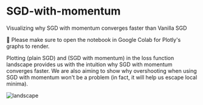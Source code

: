# SGD-with-momentum

Visualizing why SGD with momentum converges faster than Vanilla SGD

🛑 Please make sure to open the notebook in Google Colab for Plotly's graphs to render.

Plotting (plain SGD) and (SGD with momentum) in the loss function landscape provides us with the intuition why SGD with momentum converges faster. We are also aiming to show why overshooting when using SGD with momentum won't be a problem (in fact, it will help us escape local minima).

![landscape](https://github.com/Hawar-Dzaee/SGD-with-momentum/assets/96496172/875c98fe-29d7-4936-88d7-be1b56722596)

